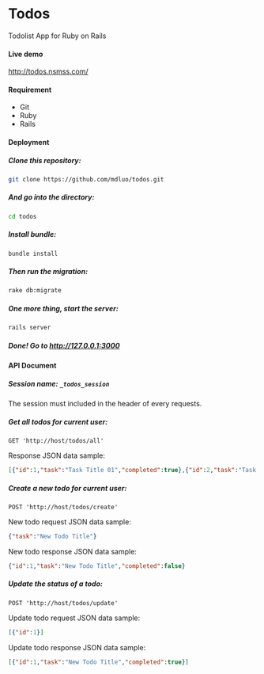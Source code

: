 Todos
=====

Todolist App for Ruby on Rails


#### Live demo
http://todos.nsmss.com/


#### Requirement
- Git
- Ruby
- Rails


#### Deployment

##### Clone this repository:
```bash
git clone https://github.com/mdluo/todos.git
```

##### And go into the directory:
```bash
cd todos
```

##### Install bundle:
```bash
bundle install
```

##### Then run the migration:
```bash
rake db:migrate
```

##### One more thing, start the server:
```bash
rails server
```

##### Done! Go to http://127.0.0.1:3000

#### API Document

##### Session name: `_todos_session`

  The session must included in the header of every requests.

##### Get all todos for current user:

  `GET 'http://host/todos/all'`
  
  Response JSON data sample:

  ```json
  [{"id":1,"task":"Task Title 01","completed":true},{"id":2,"task":"Task Title 2","completed":false}]
  ```

##### Create a new todo for current user:

  `POST 'http://host/todos/create'`

  New todo request JSON data sample:

  ```json
  {"task":"New Todo Title"}
  ```

  New todo response JSON data sample:

  ```json
  {"id":1,"task":"New Todo Title","completed":false}
  ```

##### Update the status of a todo:

  `POST 'http://host/todos/update'`
  
  Update todo request JSON data sample:

  ```json
  [{"id":1}]
  ```

  Update todo response JSON data sample:

  ```json
  [{"id":1,"task":"New Todo Title","completed":true}]
  ```

